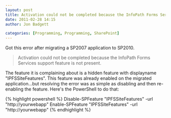 ```yaml
---
layout: post
title: Activation could not be completed because the InfoPath Forms Services support feature is not present.
date: 2011-02-28 14:15
author: Jon Badgett

categories: [Programming, Programming, SharePoint]
---
```

Got this error after migrating a SP2007 application to SP2010. 

> Activation could not be completed because the InfoPath Forms Services support feature is not present.

The feature it is complaining about is a hidden feature with displayname "IPFSSiteFeatures". This feature was already enabled on the migrated application...but resolving the error was as simple as disabling and then re-enabling the feature. Here's the PowerShell to do that:

{% highlight powershell %}
Disable-SPFeature &quot;IPFSSiteFeatures&quot; -url &quot;http://yourwebapp&quot;
Enable-SPFeature &quot;IPFSSiteFeatures&quot; -url &quot;http://yourwebapp&quot;
{% endhighlight %}
